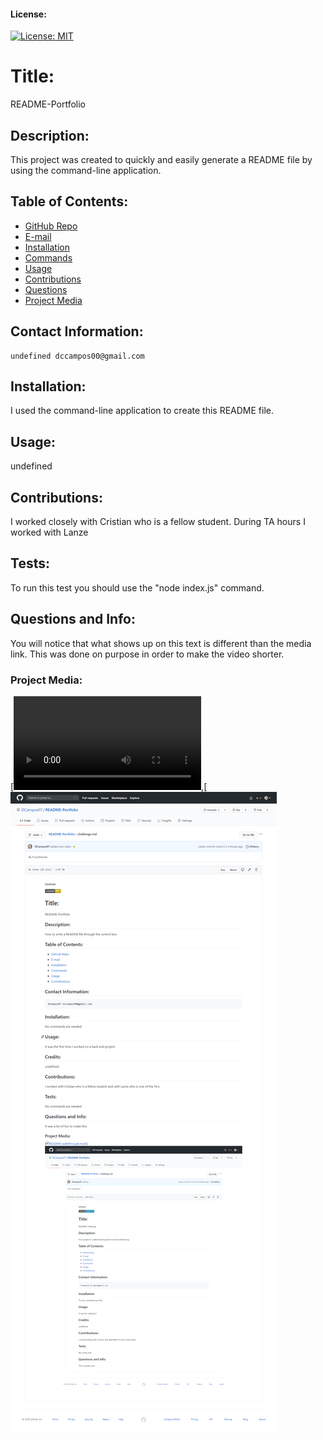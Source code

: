 
  #### License:
   [![License: MIT](https://img.shields.io/badge/License-MIT-yellow.svg)](https://opensource.org/licenses/MIT)

  # Title:
   README-Portfolio

  ## Description:
   This project was created to quickly and easily generate a README file by using the command-line application.

  ## Table of Contents:
   * [GitHub Repo](#user)
   * [E-mail](#email)
   * [Installation](#dependencies)
   * [Commands](#test)
   * [Usage](#usage)
   * [Contributions](#contributions)
   * [Questions](#questions)
   * [Project Media](#media)


  ## Contact Information:
    undefined dccampos00@gmail.com

  ## Installation:
   I used the command-line application to create this README file.

  ## Usage:
   undefined

  ## Contributions:
  I worked closely with Cristian who is a fellow student.  During TA hours I worked with Lanze

  ## Tests:
  To run this test you should use the "node index.js" command.
  
  ## Questions and Info:
  You will notice that what shows up on this text is different than the media link.  This was done on purpose in order to make the video shorter.
  
  ### Project Media:
  [![README walkthrough.mp4](https://github.com/DCampos07/README-Portfolio/blob/main/assets/README%20walkthrough.mp4),[![README-screenshot.png](https://github.com/DCampos07/README-Portfolio/blob/main/assets/README-screenshot.png)
